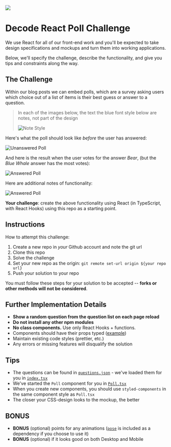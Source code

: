 ![](./doc/react-poll-challenge.png)

# Decode React Poll Challenge

We use React for all of our front-end work and you'll be expected to take design specifications and mockups and turn them into working applications.

Below, we'll specify the challenge, describe the functionality, and give you tips and constraints along the way.

## The Challenge

Within our blog posts we can embed polls, which are a survey asking users which choice out of a list of items is their best guess or answer to a question.

> In each of the images below, the text the blue font style below are notes, not part of the design
>
> ![Note Style](./doc/comment-style.png)

Here's what the poll should look like _before_ the user has answered:

![Unanswered Poll](./doc/unanswered-poll.png)

And here is the result when the user votes for the answer _Bear_, (but the _Blue Whale_ answer has the most votes):

![Answered Poll](./doc/answered-poll.png)

Here are additional notes of functionality:

![Answered Poll](./doc/answered-poll-notes.png)

**Your challenge**: create the above functionality using React (in TypeScript, with React Hooks) using this repo as a starting point.

## Instructions

How to attempt this challenge:

1. Create a new repo in _your_ Github account and note the git url
2. Clone this repo
3. Solve the challenge
4. Set your new repo as the origin: `git remote set-url origin ${your repo url}`
5. Push your solution to your repo

You must follow these steps for your solution to be accepted -- **forks or other methods will not be considered**.

## Further Implementation Details

- **Show a random question from the question list on each page reload**
- **Do not install any other npm modules**
- **No class components.** Use only React Hooks + functions.
- Components should have their props typed ([example](./components/Poll.tsx))
- Maintain existing code styles (prettier, etc.)
- Any errors or missing features will disqualify the solution

## Tips

- The questions can be found in [`questions.json`](./questions.json) - we've loaded them for you in [`index.tsx`](./pages/index.tsx)
- We've started the `Poll` component for you in [`Poll.tsx`](./components/Poll.tsx)
- When you create new components, you should use `styled-components` in the same component style as `Poll.tsx`
- The closer your CSS-design looks to the mockup, the better

## BONUS

- **BONUS** (optional) points for any animations ([`pose`](https://popmotion.io/pose/) is included as a dependency if you choose to use it)
- **BONUS** (optional) if it looks good on both Desktop and Mobile
